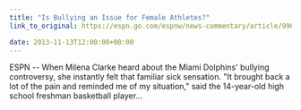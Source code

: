 ```yaml
---
title: "Is Bullying an Issue for Female Athletes?"
link_to_original: https://espn.go.com/espnw/news-commentary/article/9965221/espnw-wake-incognito-martin-incident-bullying-issue-female-athlete

date: 2013-11-13T12:00:00+00:00
---
```

  
ESPN -- When Milena Clarke heard about the Miami Dolphins' bullying controversy, she instantly felt that familiar sick sensation. "It brought back a lot of the pain and reminded me of my situation," said the 14-year-old high school freshman basketball player… 
